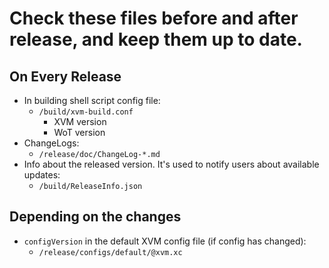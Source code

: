 # Check these files before and after release, and keep them up to date.

## On Every Release

* In building shell script config file:
    * `/build/xvm-build.conf`
        * XVM version
        * WoT version
* ChangeLogs:
    * `/release/doc/ChangeLog-*.md`
* Info about the released version. It's used to notify users about available updates:
    * `/build/ReleaseInfo.json`

## Depending on the changes

* `configVersion` in the default XVM config file (if config has changed):
    * `/release/configs/default/@xvm.xc`
